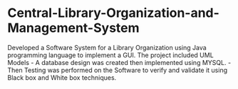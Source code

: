 # Central-Library-Organization-and-Management-System
Developed a Software System for a Library Organization using Java programming language to implement a GUI. The project included UML Models
    - A database design was created then implemented using MYSQL.
    - Then Testing was performed on the Software to verify and validate it using Black box and White box techniques.
